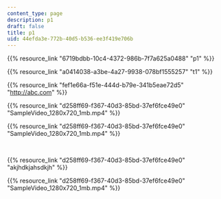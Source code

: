 ```yaml
---
content_type: page
description: p1
draft: false
title: p1
uid: 44efda3e-772b-40d5-b536-ee3f419e706b
---
```

{{% resource_link "6719bdbb-10c4-4372-986b-7f7a625a0488" "p1" %}}

{{% resource_link "a0414038-a3be-4a27-9938-078bf1555257" "t1" %}}

{{% resource_link "fef1e66a-f51e-444d-b79e-341b5eae72d5" "http://abc.com" %}}

{{% resource_link "d258ff69-f367-40d3-85bd-37ef6fce49e0" "SampleVideo\_1280x720\_1mb.mp4" %}}

{{% resource_link "d258ff69-f367-40d3-85bd-37ef6fce49e0" "SampleVideo\_1280x720\_1mb.mp4" %}}

 

{{% resource_link "d258ff69-f367-40d3-85bd-37ef6fce49e0" "akjhdkjahsdkjh" %}}

{{% resource_link "d258ff69-f367-40d3-85bd-37ef6fce49e0" "SampleVideo\_1280x720\_1mb.mp4" %}}
